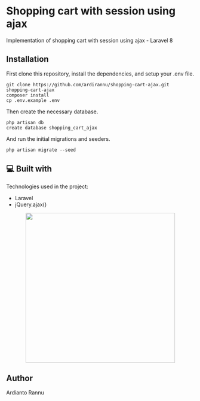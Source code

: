 <h1 id="title">Shopping cart with session using ajax</h1>

<p id="description">Implementation of shopping cart with session using ajax - Laravel 8</p>

## Installation

First clone this repository, install the dependencies, and setup your .env file.

```
git clone https://github.com/ardirannu/shopping-cart-ajax.git shopping-cart-ajax
composer install
cp .env.example .env
```

Then create the necessary database.

```
php artisan db
create database shopping_cart_ajax
```

And run the initial migrations and seeders.

```
php artisan migrate --seed
```
  
<h2>💻 Built with</h2>

Technologies used in the project:

*   Laravel
*   jQuery.ajax()


<p align="center"><a href="https://laravel.com" target="_blank"><img src="https://raw.githubusercontent.com/laravel/art/master/logo-lockup/5%20SVG/2%20CMYK/1%20Full%20Color/laravel-logolockup-cmyk-red.svg" width="400"></a></p>


## Author

Ardianto Rannu
